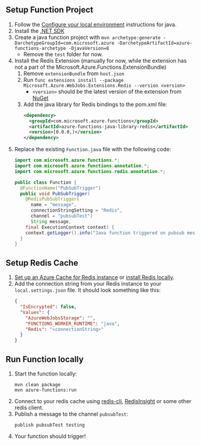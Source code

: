 ## Setup Function Project
1. Follow the [Configure your local environment](https://learn.microsoft.com/azure/azure-functions/create-first-function-vs-code-java#configure-your-environment) instructions for java.
2. Install the [.NET SDK](https://aka.ms/dotnet-download)
3. Create a java function project with `mvn archetype:generate -DarchetypeGroupId=com.microsoft.azure -DarchetypeArtifactId=azure-functions-archetype -DjavaVersion=8`
   - Remove the `test` folder for now.
4. Install the Redis Extension (manually for now, while the extension has not a part of the Microsoft.Azure.Functions.ExtensionBundle)
   1. Remove `extensionBundle` from `host.json`
   2. Run `func extensions install --package Microsoft.Azure.WebJobs.Extensions.Redis --version <version>`
      - `<version>` should be the latest version of the extension from [NuGet](https://www.nuget.org/packages/Microsoft.Azure.WebJobs.Extensions.Redis)
   3. Add the java library for Redis bindings to the pom.xml file:
      ```xml
      <dependency>
        <groupId>com.microsoft.azure.functions</groupId>
        <artifactId>azure-functions-java-library-redis</artifactId>
        <version>[0.0.0,)</version>
      </dependency>
      ```
5. Replace the existing `Function.java` file with the following code:
    ```java
    import com.microsoft.azure.functions.*;
    import com.microsoft.azure.functions.annotation.*;
    import com.microsoft.azure.functions.redis.annotation.*;

    public class Function {
      @FunctionName("PubSubTrigger")
      public void PubSubTrigger(
        @RedisPubSubTrigger(
          name = "message",
          connectionStringSetting = "Redis",
          channel = "pubsubTest")
          String message,
        final ExecutionContext context) {
        context.getLogger().info("Java function triggered on pubsub message '" + message + "' from channel 'pubsubTest'.");
      }
    }
    ```

## Setup Redis Cache
1. [Set up an Azure Cache for Redis instance](https://learn.microsoft.com/azure/azure-cache-for-redis/quickstart-create-redis) or [install Redis locally](https://redis.io/download/).
1. Add the connection string from your Redis instance to your `local.settings.json` file.
   It should look something like this:
    ```json
    {
      "IsEncrypted": false,
      "Values": {
        "AzureWebJobsStorage": "",
        "FUNCTIONS_WORKER_RUNTIME": "java",
        "Redis": "<connectionString>"
      }
    }
    ```

## Run Function locally
1. Start the function locally:
   ```
   mvn clean package
   mvn azure-functions:run
   ```
1. Connect to your redis cache using [redis-cli](https://redis.io/docs/ui/cli/), [RedisInsight](https://redis.com/redis-enterprise/redis-insight/) or some other redis client.
1. Publish a message to the channel `pubsubTest`:
   ```
   publish pubsubTest testing
   ```
1. Your function should trigger!